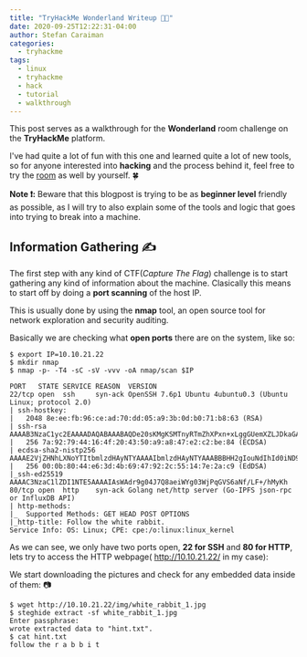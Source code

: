 ```yaml
---
title: "TryHackMe Wonderland Writeup 👨‍💻"
date: 2020-09-25T12:22:31-04:00
author: Stefan Caraiman
categories:
  - tryhackme 
tags:
  - linux
  - tryhackme
  - hack
  - tutorial
  - walkthrough
---
```


This post serves as a walkthrough for the **Wonderland** room challenge on the **TryHackMe** platform.

I've had quite a lot of fun with this one and learned quite a lot of new tools, so for anyone interested into **hacking** and the process behind it, feel free to try the [room][room] as well by yourself. 🍀

**Note ❗:** Beware that this blogpost is trying to be as **beginner level** friendly as possible, as I will try to also explain some of the tools and logic that goes into trying to break into a machine. 


## Information Gathering ✍

The first step with any kind of CTF(*Capture The Flag*) challenge is to start gathering any kind of information about the machine. Clasically this means to start off by doing a **port scanning** of the host IP.

This is usually done by using the **nmap** tool, an open source tool for network exploration and security auditing.

Basically we are checking what **open ports** there are on the system, like so:


```console
$ export IP=10.10.21.22
$ mkdir nmap
$ nmap -p- -T4 -sC -sV -vvv -oA nmap/scan $IP

PORT   STATE SERVICE REASON  VERSION
22/tcp open  ssh     syn-ack OpenSSH 7.6p1 Ubuntu 4ubuntu0.3 (Ubuntu Linux; protocol 2.0)
| ssh-hostkey:
|   2048 8e:ee:fb:96:ce:ad:70:dd:05:a9:3b:0d:b0:71:b8:63 (RSA)
| ssh-rsa AAAAB3NzaC1yc2EAAAADAQABAAABAQDe20sKMgKSMTnyRTmZhXPxn+xLggGUemXZLJDkaGAkZSMgwM3taNTc8OaEku7BvbOkqoIya4ZI8vLuNdMnESFfB22kMWfkoB0zKCSWzaiOjvdMBw559UkLCZ3bgwDY2RudNYq5YEwtqQMFgeRCC1/rO4h4Hl0YjLJufYOoIbK0EPaClcDPYjp+E1xpbn3kqKMhyWDvfZ2ltU1Et2MkhmtJ6TH2HA+eFdyMEQ5SqX6aASSXM7OoUHwJJmptyr2aNeUXiytv7uwWHkIqk3vVrZBXsyjW4ebxC3v0/Oqd73UWd5epuNbYbBNls06YZDVI8wyZ0eYGKwjtogg5+h82rnWN
|   256 7a:92:79:44:16:4f:20:43:50:a9:a8:47:e2:c2:be:84 (ECDSA)
| ecdsa-sha2-nistp256 AAAAE2VjZHNhLXNoYTItbmlzdHAyNTYAAAAIbmlzdHAyNTYAAABBBHH2gIouNdIhId0iND9UFQByJZcff2CXQ5Esgx1L96L50cYaArAW3A3YP3VDg4tePrpavcPJC2IDonroSEeGj6M=
|   256 00:0b:80:44:e6:3d:4b:69:47:92:2c:55:14:7e:2a:c9 (EdDSA)
|_ssh-ed25519 AAAAC3NzaC1lZDI1NTE5AAAAIAsWAdr9g04J7Q8aeiWYg03WjPqGVS6aNf/LF+/hMyKh
80/tcp open  http    syn-ack Golang net/http server (Go-IPFS json-rpc or InfluxDB API)
| http-methods:
|_  Supported Methods: GET HEAD POST OPTIONS
|_http-title: Follow the white rabbit.
Service Info: OS: Linux; CPE: cpe:/o:linux:linux_kernel

```

As we can see, we only have two ports open, **22 for SSH** and **80 for HTTP**, lets try to access the HTTP webpage( http://10.10.21.22/ in my case):



We start downloading the pictures and check for any embedded data inside of them: 📷

```console
$ wget http://10.10.21.22/img/white_rabbit_1.jpg
$ steghide extract -sf white_rabbit_1.jpg
Enter passphrase:
wrote extracted data to "hint.txt".
$ cat hint.txt
follow the r a b b i t
```


[room]: https://tryhackme.com/room/wonderland
